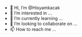- 👋 Hi, I’m @Hisyamkacak
- 👀 I’m interested in ...
- 🌱 I’m currently learning ...
- 💞️ I’m looking to collaborate on ...
- 📫 How to reach me ...

<!---
Hisyamkacak/Hisyamkacak is a ✨ special ✨ repository because its `README.md` (this file) appears on your GitHub profile.
You can click the Preview link to take a look at your changes.
--->
